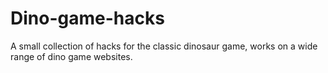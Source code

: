 # Dino-game-hacks
A small collection of hacks for the classic dinosaur game, works on a wide range of dino game websites.
